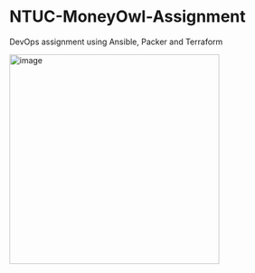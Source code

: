# NTUC-MoneyOwl-Assignment
DevOps assignment using Ansible, Packer and Terraform

<img width="371" alt="image" src="https://user-images.githubusercontent.com/40840641/163313004-5c153430-ff3d-4540-9901-1cdccf3aa1bb.png">
